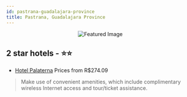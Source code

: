 ```yaml
---
id: pastrana-guadalajara-province
title: Pastrana, Guadalajara Province
---
```


<center><img src="https://i.travelapi.com/hotels/24000000/23190000/23183800/23183720/b4ee26e8_z.jpg" alt="Featured Image" /></center>


##  2 star hotels - ⭐️⭐️

-    [Hotel Palaterna](https://us.hurb.com/hotels/pastrana/hotel-palaterna-JNP-JP128064?cmp=18055) Prices from R$274.09
   > Make use of convenient amenities, which include complimentary wireless Internet access and tour/ticket assistance.
